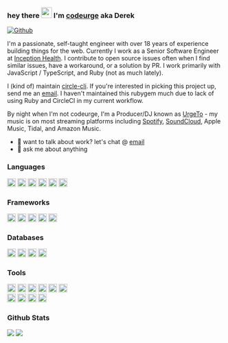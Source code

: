 ### hey there <img src="https://media.giphy.com/media/hvRJCLFzcasrR4ia7z/giphy.gif" width="25px"> I'm [codeurge](https://codeurge.com) aka Derek

[![Github](https://img.shields.io/github/followers/codeurge?label=Follow&style=social)](https://github.com/codeurge)


I'm a passionate, self-taught engineer with over 18 years of experience building things for the web. Currently I work as a Senior Software Engineer at [Inception Health](https://inceptionhealth.com). I contribute to open source issues often when I find similar issues, have a workaround, or a solution by PR. I work primarily with JavaScript / TypeScript, and Ruby (not as much lately).

I (kind of) maintain [circle-cli](https://github.com/circle-cli/circle-cli). If you're interested in picking this project up, send me an [email](mailto:derek@codeurge.com). I haven't maintained this rubygem much due to lack of using Ruby and CircleCI in my current workflow.

By night when I'm not codeurge, I'm a Producer/DJ known as [UrgeTo](https://urge.to) - my music is on most streaming platforms including [Spotify](https://open.spotify.com/artist/3poCrXZxqq5WwKTTdQKcj9), [SoundCloud](https://soundcloud.com/urgetomusic), Apple Music, Tidal, and Amazon Music.
  
- 💼 want to talk about work? let's chat @ [email](mailto:derek@codeurge.com)
- 💬 ask me about anything

### Languages
<div>
  <img height=20 src="https://img.shields.io/badge/javascript-%23323330.svg?style=for-the-badge&logo=javascript&logoColor=%23F7DF1E" />
  <img height=20 src="https://img.shields.io/badge/typescript-%23007ACC.svg?style=for-the-badge&logo=typescript&logoColor=white" />
  <img height=20 src="https://img.shields.io/badge/python-3670A0?style=for-the-badge&logo=python&logoColor=ffdd54"/>
  <img height=20 src="https://img.shields.io/badge/r-%23276DC3.svg?style=for-the-badge&logo=r&logoColor=white" />
  <img height=20 src="https://img.shields.io/badge/ruby-%23CC342D.svg?style=for-the-badge&logo=ruby&logoColor=white" />
  <img height=20 src="https://img.shields.io/badge/-GraphQL-E10098?style=for-the-badge&logo=graphql&logoColor=white" />
</div>

### Frameworks
<div>
  <img height=20 src="https://img.shields.io/badge/react-%2320232a.svg?style=for-the-badge&logo=react&logoColor=%2361DAFB" />
  <img height=20 src="https://img.shields.io/badge/next.js-%23000000.svg?style=for-the-badge&logo=next.js&logoColor=white" />
  <img height=20 src="https://img.shields.io/badge/cypress-%23E5E5E5?style=for-the-badge&logo=cypress&logoColor=058a5e" />
  <img height=20 src="https://img.shields.io/badge/jest-%23C21325?style=for-the-badge&logo=jest&logoColor=white" />
  <img height=20 src="https://img.shields.io/badge/rails-%23D30001?style=for-the-badge&logo=rubyonrails&logoColor=white" />
</div>

### Databases
<div>
  <img height=20 src="https://img.shields.io/badge/postgres-%234169e1.svg?style=for-the-badge&logo=postgresql&logoColor=white" />
  <img height=20 src="https://img.shields.io/badge/mysql-%234479a1.svg?style=for-the-badge&logo=mysql&logoColor=white" />
  <img height=20 src="https://img.shields.io/badge/MongoDB-%2347a248.svg?style=for-the-badge&logo=mongodb&logoColor=white" />
  <img height=20 src="https://img.shields.io/badge/sqlite-%23003b57.svg?style=for-the-badge&logo=sqlite&logoColor=white" />
</div>

### Tools
<div>
  <img height=20 src="https://img.shields.io/badge/git-%23F05033.svg?style=for-the-badge&logo=git&logoColor=white" />
  <img height=20 src="https://img.shields.io/badge/AWS-%23FF9900.svg?style=for-the-badge&logo=amazon-aws&logoColor=white" />
  <img height=20 src="https://img.shields.io/badge/docker-%230db7ed.svg?style=for-the-badge&logo=docker&logoColor=white" />
  <img height=20 src="https://img.shields.io/badge/circle%20ci-%23161616.svg?style=for-the-badge&logo=circleci&logoColor=white" />
  <img height=20 src="https://img.shields.io/badge/github%20actions-%232671E5.svg?style=for-the-badge&logo=githubactions&logoColor=white" />
  <img height=20 src="https://img.shields.io/badge/sentry-%23362D59.svg?&style=for-the-badge&logo=sentry&logoColor=white" />
</div>

<div>
  <img height=20 src="https://img.shields.io/badge/vercel-%23000000.svg?style=for-the-badge&logo=vercel&logoColor=white" />
  <img height=20 src="https://img.shields.io/badge/azure-%230072C6.svg?style=for-the-badge&logo=microsoftazure&logoColor=white" />
  <img height=20 src="https://img.shields.io/badge/jira-%230A0FFF.svg?style=for-the-badge&logo=jira&logoColor=white" />
  <img height=20 src="https://img.shields.io/badge/Trello-%23026AA7.svg?style=for-the-badge&logo=Trello&logoColor=white" />
</div>

### Github Stats
<div>
  <img src="https://github-readme-stats.vercel.app/api?username=codeurge&count_private=true&show_icons=true&theme=radical" />
  <img src="https://github-readme-stats.vercel.app/api/top-langs/?username=codeurge&hide=php&theme=radical" />
</div>